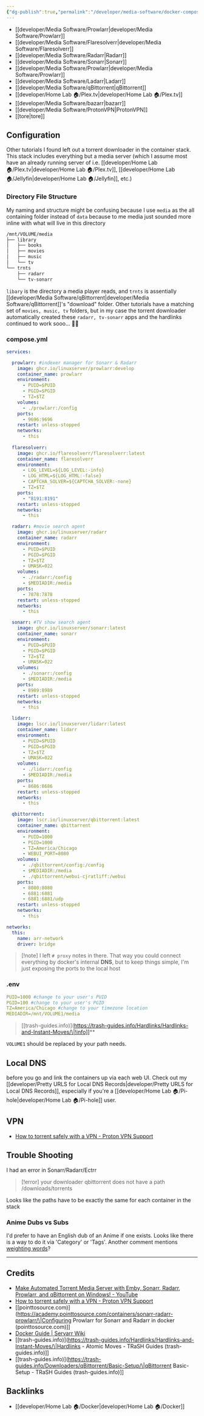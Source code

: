 ```yaml
---
{"dg-publish":true,"permalink":"/developer/media-software/docker-compose-media-containers-arrs/","noteIcon":""}
---
```


- [[developer/Media Software/Prowlarr\|developer/Media Software/Prowlarr]]
- [[developer/Media Software/Flaresolverr\|developer/Media Software/Flaresolverr]]
- [[developer/Media Software/Radarr\|Radarr]]
- [[developer/Media Software/Sonarr\|Sonarr]]
- [[developer/Media Software/Prowlarr\|developer/Media Software/Prowlarr]]
- [[developer/Media Software/Ladarr\|Ladarr]]
- [[developer/Media Software/qBittorrent\|qBittorrent]]
- [[developer/Home Lab 🏠/Plex.tv\|developer/Home Lab 🏠/Plex.tv]]
- [[developer/Media Software/bazarr\|bazarr]]
- [[developer/Media Software/ProtonVPN\|ProtonVPN]]
- [[tore\|tore]]

## Configuration
Other tutorials I found left out a torrent downloader in the container stack. This stack includes everything but a media server (which I assume most have an already running server of i.e. [[developer/Home Lab 🏠/Plex.tv\|developer/Home Lab 🏠/Plex.tv]], [[developer/Home Lab 🏠/Jellyfin\|developer/Home Lab 🏠/Jellyfin]], etc.)

### Directory File Structure

My naming and structure might be confusing because I use `media` as the all containing folder instead of `data` because to me media just sounded more inline with what will live in this directory 

```bash
/mnt/VOLUME/media
├── library
│   ├── books
│   ├── movies
│   ├── music
│   └── tv
└── trnts
    ├── radarr
    └── tv-sonarr
```

`libary` is the directory a media player reads, and `trnts` is assentially [[developer/Media Software/qBittorrent\|developer/Media Software/qBittorrent]]'s "download" folder. Other tutorials have a matching set of `movies, music, tv` folders, but in my case the torrent downloader automatically created these `radarr, tv-sonarr` apps and the hardlinks continued to work sooo... 🤷‍♀️
### compose.yml
```yml
services:

  prowlarr: #indexer manager for Sonarr & Radarr
    image: ghcr.io/linuxserver/prowlarr:develop
    container_name: prowlarr
    environment:
      - PUID=$PUID
      - PGID=$PGID
      - TZ=$TZ
    volumes:
      - ./prowlarr:/config
    ports:
      - 9696:9696
    restart: unless-stopped
    networks:
      - this
      
  flaresolverr:
    image: ghcr.io/flaresolverr/flaresolverr:latest
    container_name: flaresolverr
    environment:
      - LOG_LEVEL=${LOG_LEVEL:-info}
      - LOG_HTML=${LOG_HTML:-false}
      - CAPTCHA_SOLVER=${CAPTCHA_SOLVER:-none}
      - TZ=$TZ
    ports:
      - "8191:8191"
    restart: unless-stopped
    networks:
      - this

  radarr: #movie search agent
    image: ghcr.io/linuxserver/radarr
    container_name: radarr
    environment:
      - PUID=$PUID
      - PGID=$PGID
      - TZ=$TZ
      - UMASK=022
    volumes:
      - ./radarr:/config
      - $MEDIADIR:/media
    ports:
      - 7878:7878
    restart: unless-stopped
    networks:
      - this

  sonarr: #TV show search agent
    image: ghcr.io/linuxserver/sonarr:latest
    container_name: sonarr
    environment:
      - PUID=$PUID
      - PGID=$PGID
      - TZ=$TZ
      - UMASK=022
    volumes:
      - ./sonarr:/config
      - $MEDIADIR:/media
    ports:
      - 8989:8989  
    restart: unless-stopped
    networks:
      - this

  lidarr:
    image: lscr.io/linuxserver/lidarr:latest
    container_name: lidarr
    environment:
      - PUID=$PUID
      - PGID=$PGID
      - TZ=$TZ
      - UMASK=022
    volumes:
      - ./lidarr:/config
      - $MEDIADIR:/media
    ports:
      - 8686:8686
    restart: unless-stopped
    networks:
      - this

  qbittorrent:
    image: lscr.io/linuxserver/qbittorrent:latest
    container_name: qbittarrent
    environment:
      - PUID=1000
      - PGID=1000
      - TZ=America/Chicago
      - WEBUI_PORT=8080
    volumes:
      - ./qbittorrent/config:/config
      - $MEDIADIR:/media
      - ./qbittorrent/webui-cjratliff:/webui
    ports:
      - 8080:8080
      - 6881:6881
      - 6881:6881/udp
    restart: unless-stopped
    networks:
      - this

networks:
  this:
    name: arr-network
    driver: bridge
```

> [!note] I left `# proxy` notes in there. That way you could connect everything by docker's internal **DNS**, but to keep things simple, I'm just exposing the ports to the local host
### .env
```yml
PUID=1000 #change to your user's PUID
PGID=100 #change to your user's PGID
TZ=America/Chicago #change to your timezone location
MEDIADIR=/mnt/VOLUME1/media
```

> [[trash-guides.info)](https://trash-guides.info/Hardlinks/Hardlinks-and-Instant-Moves/\|!info]]**

`VOLUME1` should be replaced by your path needs.

## Local DNS
before you go and link the containers up via each web UI. Check out my [[developer/Pretty URLS for Local DNS Records\|developer/Pretty URLS for Local DNS Records]], especially if you're a [[developer/Home Lab 🏠/Pi-hole\|developer/Home Lab 🏠/Pi-hole]] user.
## VPN
- [How to torrent safely with a VPN - Proton VPN Support](https://protonvpn.com/support/bittorrent-vpn/)

## Trouble Shooting
 I had an error in Sonarr/Radarr/Ectrr
 > [!error] your downloader qbittorrent does not have a path /downloads/torrents 

Looks like the paths have to be exactly the same for each container in the stack

### Anime Dubs vs Subs
I'd prefer to have an English dub of an Anime if one exists. Looks like there is a way to do it via 'Category' or 'Tags'. Another comment mentions [weighting words](https://www.reddit.com/r/sonarr/comments/iowsbb/is_there_an_easy_way_to_to_have_sonarr_get_only/g4hmcdf/?utm_source=share&utm_medium=web3x&utm_name=web3xcss&utm_term=1&utm_content=share_button)? 

---
## Credits
- [Make Automated Torrent Media Server with Emby, Sonarr, Radarr, Prowlarr, and qBittorrent on Windows! - YouTube](https://www.youtube.com/watch?v=LD8-Qr3B2-o)
- [How to torrent safely with a VPN - Proton VPN Support](https://protonvpn.com/support/bittorrent-vpn/)
- [[pointtosource.com)](https://academy.pointtosource.com/containers/sonarr-radarr-prowlarr/\|Configuring Prowlarr for Sonarr and Radarr in docker (pointtosource.com)]]
- [Docker Guide | Servarr Wiki](https://wiki.servarr.com/docker-guide)
- [[trash-guides.info)](https://trash-guides.info/Hardlinks/Hardlinks-and-Instant-Moves/\|Hardlinks - Atomic Moves - TRaSH Guides (trash-guides.info)]]
- [[trash-guides.info)](https://trash-guides.info/Downloaders/qBittorrent/Basic-Setup/\|qBittorrent Basic-Setup - TRaSH Guides (trash-guides.info)]]

## Backlinks
- [[developer/Home Lab 🏠/Docker\|developer/Home Lab 🏠/Docker]]